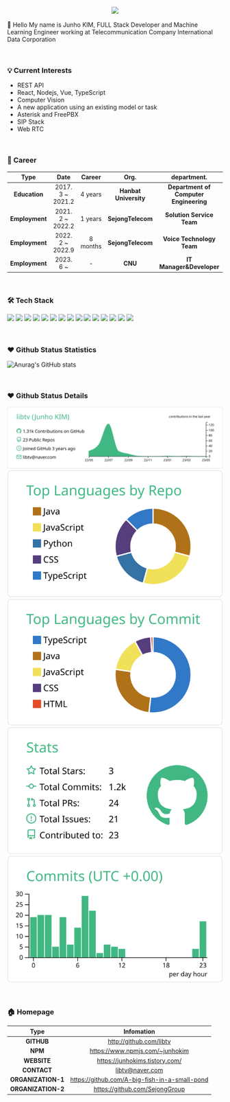<link rel="stylesheet" href="github.css">

<div class="bg-blue">

<p align="center"><img src="https://capsule-render.vercel.app/api?type=soft&color=auto&height=150&section=header&text=Junho&fontSize=70&animation=twinkling"></p>

<!-- career start -->
 
:wave: Hello My name is Junho KIM, FULL Stack Developer and Machine Learning Engineer working at Telecommunication Company International Data Corporation

<br>
 
### :bulb: Current Interests
- REST API
- React, Nodejs, Vue, TypeScript 
- Computer Vision
- A new application using an existing model or task
- Asterisk and FreePBX 
- SIP Stack
- Web RTC

<br>
 
### :purple_heart: Career

| **Type** | **Date** | **Career** | **Org.** | **department.** |
|:--------:|:--------:|:--------:|:--------:|:--------:|
| **Education** | 2017. 3 ~ 2021.2 | 4 years | **Hanbat University** | **Department of Computer Engineering** |
| **Employment** | 2021. 2 ~ 2022.2 | 1 years | **SejongTelecom** | **Solution Service Team** |
| **Employment** | 2022. 2 ~ 2022.9 | 8 months | **SejongTelecom** | **Voice Technology Team** |
| **Employment** | 2023. 6 ~  | - | **CNU** | **IT Manager&Developer** |
 
  
<!-- 여기까지가 내 커리어 -->
<br>

### 🛠 Tech Stack
  <img src="https://img.shields.io/badge/Python-3766AB?style=flat-square&logo=Python&logoColor=white"/></a>
  <img src="https://img.shields.io/badge/Java-007396?style=flat-square&logo=Java&logoColor=white"/></a>
  <img src="https://img.shields.io/badge/C++-00599C?style=flat-square&logo=C%2B%2B&logoColor=white"/></a>
  <img src="https://img.shields.io/badge/C-A8B9CC?style=flat-square&logo=C&logoColor=white"/></a>
  <img src="https://img.shields.io/badge/Javascript-ffb13b?style=flat-square&logo=javascript&logoColor=white"/></a>
  <img src="https://img.shields.io/badge/NodeJS-4ec820?style=flat-square&logo=node.js&logoColor=white"/></a> 
  <img src="https://img.shields.io/badge/css-1572B6?style=flat-square&logo=css3&logoColor=white"/></a>
  <img src="https://img.shields.io/badge/Spring-6DB33F?style=flat-square&logo=Spring&logoColor=white"/></a>
  <img src="https://img.shields.io/badge/SpringBoot-6DB33F?style=flat-square&logo=Spring&logoColor=white"/></a>
  <img src="https://img.shields.io/badge/Django-092E20?style=flat-square&logo=Django&logoColor=white"/></a>
  <img src="https://img.shields.io/badge/MySQL-E6B91E?style=flat-square&logo=MySql&logoColor=white"/></a>
  <img src="https://img.shields.io/badge/aws-333664?style=flat-square&logo=amazon-aws&logoColor=white"/></a>
  <img src="https://img.shields.io/badge/elasticsearch-005571?style=flat-square&logo=elasticsearch&logoColor=white"/></a>
  <img src="https://img.shields.io/badge/Asterisk-00cbec?style=flat-square&logo=Sourcegraph&logoColor=white"/></a> 
  <img src="https://img.shields.io/badge/React-092F20?style=flat-square&logo=ReactOS&logoColor=white"/></a> 

<br>

### :heart: Github Status Statistics
  
![Anurag's GitHub stats](https://github-readme-stats.vercel.app/api?username=libtv&show_icons=true)


<br>

### :heart: Github Status Details
  
[![](https://raw.githubusercontent.com/libtv/github-profile-summary-cards/master/profile-summary-card-output/vue/0-profile-details.svg)](https://github.com/libtv/github-profile-summary-cards)
[![](https://raw.githubusercontent.com/libtv/github-profile-summary-cards/master/profile-summary-card-output/vue/1-repos-per-language.svg)](https://github.com/libtv/github-profile-summary-cards) [![](https://raw.githubusercontent.com/libtv/github-profile-summary-cards/master/profile-summary-card-output/vue/2-most-commit-language.svg)](https://github.com/libtv/github-profile-summary-cards)
[![](https://raw.githubusercontent.com/libtv/github-profile-summary-cards/master/profile-summary-card-output/vue/3-stats.svg)](https://github.com/libtv/github-profile-summary-cards) [![](https://raw.githubusercontent.com/libtv/github-profile-summary-cards/master/profile-summary-card-output/vue/4-productive-time.svg)](https://github.com/libtv/github-profile-summary-cards)

<br>


### :house: Homepage

| **Type** | **Infomation** |
|:--------:|:--------:|
| **GITHUB** | http://github.com/libtv |
| **NPM** | https://www.npmjs.com/~junhokim |
| **WEBSITE** | https://junhokims.tistory.com/ |
| **CONTACT** | libtv@naver.com |
| **ORGANIZATION-1** | https://github.com/A-big-fish-in-a-small-pond |
| **ORGANIZATION-2** | https://github.com/SejongGroup |


<br>

